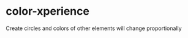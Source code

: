 color-xperience
===============

Create circles and colors of other elements will change proportionally